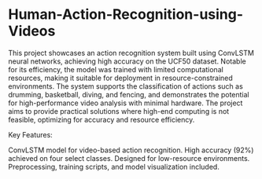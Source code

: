 # Human-Action-Recognition-using-Videos
This project showcases an action recognition system built using ConvLSTM neural networks, achieving high accuracy on the UCF50 dataset. Notable for its efficiency, the model was trained with limited computational resources, making it suitable for deployment in resource-constrained environments. The system supports the classification of actions such as drumming, basketball, diving, and fencing, and demonstrates the potential for high-performance video analysis with minimal hardware. The project aims to provide practical solutions where high-end computing is not feasible, optimizing for accuracy and resource efficiency.

Key Features:

ConvLSTM model for video-based action recognition.
High accuracy (92%) achieved on four select classes.
Designed for low-resource environments.
Preprocessing, training scripts, and model visualization included.
